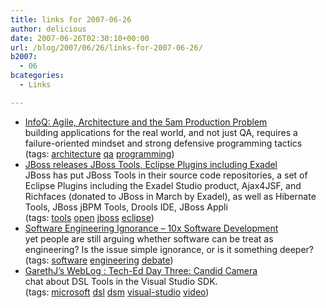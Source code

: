 ```yaml
---
title: links for 2007-06-26
author: delicious
date: 2007-06-26T02:30:10+00:00
url: /blog/2007/06/26/links-for-2007-06-26/
b2007:
  - 06
bcategories:
  - Links

---
```

  * <div>
      <a href="http://www.infoq.com/news/2007/06/enough-agile-architecture">InfoQ: Agile, Architecture and the 5am Production Problem</a>
    </div>
    
    <div>
      building applications for the real world, and not just QA, requires a failure-oriented mindset and strong defensive programming tactics
    </div>
    
    <div>
      (tags: <a href="http://del.icio.us/frodenas/architecture">architecture</a> <a href="http://del.icio.us/frodenas/qa">qa</a> <a href="http://del.icio.us/frodenas/programming">programming</a>)
    </div>

  * <div>
      <a href="http://www.theserverside.com/news/thread.tss?thread_id=45933">JBoss releases JBoss Tools, Eclipse Plugins including Exadel</a>
    </div>
    
    <div>
      JBoss has put JBoss Tools in their source code repositories, a set of Eclipse Plugins including the Exadel Studio product, Ajax4JSF, and Richfaces (donated to JBoss in March by Exadel), as well as Hibernate Tools, JBoss jBPM Tools, Drools IDE, JBoss Appli
    </div>
    
    <div>
      (tags: <a href="http://del.icio.us/frodenas/tools">tools</a> <a href="http://del.icio.us/frodenas/open">open</a> <a href="http://del.icio.us/frodenas/jboss">jboss</a> <a href="http://del.icio.us/frodenas/eclipse">eclipse</a>)
    </div>

  * <div>
      <a href="http://forums.construx.com/blogs/stevemcc/archive/2007/06/23/quot-engineering-quot-in-software.aspx">Software Engineering Ignorance &#8211; 10x Software Development</a>
    </div>
    
    <div>
      yet people are still arguing whether software can be treat as engineering? Is the issue simple ignorance, or is it something deeper?
    </div>
    
    <div>
      (tags: <a href="http://del.icio.us/frodenas/software">software</a> <a href="http://del.icio.us/frodenas/engineering">engineering</a> <a href="http://del.icio.us/frodenas/debate">debate</a>)
    </div>

  * <div>
      <a href="http://blogs.msdn.com/garethj/archive/2007/06/08/tech-ed-day-three-candid-camera.aspx">GarethJ&#8217;s WebLog : Tech-Ed Day Three: Candid Camera</a>
    </div>
    
    <div>
      chat about DSL Tools in the Visual Studio SDK.
    </div>
    
    <div>
      (tags: <a href="http://del.icio.us/frodenas/microsoft">microsoft</a> <a href="http://del.icio.us/frodenas/dsl">dsl</a> <a href="http://del.icio.us/frodenas/dsm">dsm</a> <a href="http://del.icio.us/frodenas/visual-studio">visual-studio</a> <a href="http://del.icio.us/frodenas/video">video</a>)
    </div>